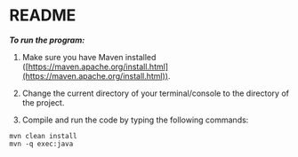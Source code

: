 # README
***To run the program:***
1. Make sure you have Maven installed ([https://maven.apache.org/install.html](https://maven.apache.org/install.html)).

2. Change the current directory of your terminal/console to the directory of the project.

3. Compile and run the code by typing the following commands:
```
mvn clean install
mvn -q exec:java
```